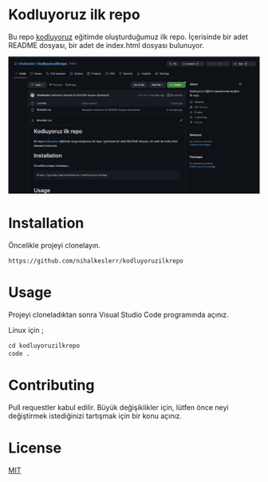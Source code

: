 

# Kodluyoruz ilk repo
Bu repo [kodluyoruz](https://kodluyoruz.org/tr/kodluyoruz/) eğitimde oluşturduğumuz ilk repo. İçerisinde bir adet README dosyası, bir adet de index.html dosyası bulunuyor.

![](figures/ProjeResmi.png)

# Installation
Öncelikle projeyi clonelayın.

```
https://github.com/nihalkeslerr/kodluyoruzilkrepo
```

# Usage
 Projeyi cloneladıktan sonra Visual Studio Code programında açınız.

 Linux için ;
 ```
 cd kodluyoruzilkrepo
 code .
 ```

 # Contributing
 Pull requestler kabul edilir. Büyük değişiklikler için, lütfen önce neyi değiştirmek istediğinizi tartışmak için bir konu açınız.

 # License

 [MIT](https://choosealicense.com/licenses/mit/)